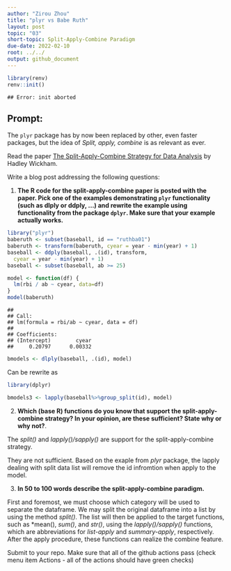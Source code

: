 ```yaml
---
author: "Zirou Zhou"
title: "plyr vs Babe Ruth"
layout: post
topic: "03"
short-topic: Split-Apply-Combine Paradigm
due-date: 2022-02-10
root: ../../
output: github_document
---
```


```r
library(renv)
renv::init()
```

```
## Error: init aborted
```

## Prompt:

The `plyr` package has by now been replaced by other, even faster packages, but the idea of *Split, apply, combine* is as relevant as ever.

Read the paper [The Split-Apply-Combine Strategy for Data Analysis](https://www.jstatsoft.org/article/view/v040i01) by Hadley Wickham.


Write a blog post addressing the following questions: 

1. **The R code for the split-apply-combine paper is posted with the paper. Pick one of the examples demonstrating `plyr` functionality (such as dlply or ddply, ...) and rewrite the example using functionality from the package `dplyr`. Make sure that your example actually works.**


```r
library("plyr")
baberuth <- subset(baseball, id == "ruthba01")
baberuth <- transform(baberuth, cyear = year - min(year) + 1)
baseball <- ddply(baseball, .(id), transform, 
  cyear = year - min(year) + 1)
baseball <- subset(baseball, ab >= 25)

model <- function(df) {
  lm(rbi / ab ~ cyear, data=df)
}
model(baberuth)
```

```
## 
## Call:
## lm(formula = rbi/ab ~ cyear, data = df)
## 
## Coefficients:
## (Intercept)        cyear  
##     0.20797      0.00332
```

```r
bmodels <- dlply(baseball, .(id), model)
```
Can be rewrite as

```r
library(dplyr)

bmodels3 <- lapply(baseball%>%group_split(id), model)
```


2. **Which (base R) functions do you know that support the split-apply-combine strategy? In your opinion, are these sufficient? State why or why not?**. 

The *split()* and *lapply()/sapply()* are support for the split-apply-combine strategy. 

They are not sufficient. Based on the exaple from *plyr* package, the lapply dealing with split data list will remove the id infromtion when apply to the model.

3. **In 50 to 100 words describe the split-apply-combine paradigm.**
 
First and foremost, we must choose which category will be used to separate the dataframe. We may split the original dataframe into a list by using the method *split()*. The list will then be applied to the target functions, such as *mean(), *sum()*, and *str()*, using the *lapply()/sapply()* functions, which are abbreviations for *list-apply* and *summary-apply*, respectively. After the apply procedure, these functions can realize the combine feature.

Submit to your repo. Make sure that all of the github actions pass (check menu item Actions - all of the actions should have green checks)



